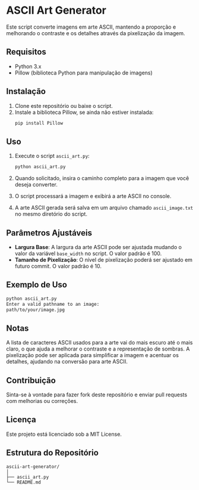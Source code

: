 # ASCII Art Generator

Este script converte imagens em arte ASCII, mantendo a proporção e melhorando o contraste e os detalhes através da pixelização da imagem.

## Requisitos

- Python 3.x
- Pillow (biblioteca Python para manipulação de imagens)

## Instalação

1. Clone este repositório ou baixe o script.
2. Instale a biblioteca Pillow, se ainda não estiver instalada:
    ```sh
    pip install Pillow
    ```

## Uso

1. Execute o script `ascii_art.py`:
    ```sh
    python ascii_art.py
    ```

2. Quando solicitado, insira o caminho completo para a imagem que você deseja converter.

3. O script processará a imagem e exibirá a arte ASCII no console.

4. A arte ASCII gerada será salva em um arquivo chamado `ascii_image.txt` no mesmo diretório do script.

## Parâmetros Ajustáveis

- **Largura Base**: A largura da arte ASCII pode ser ajustada mudando o valor da variável `base_width` no script. O valor padrão é 100.
- **Tamanho de Pixelização**: O nível de pixelização poderá ser ajustado em futuro commit. O valor padrão é 10.

## Exemplo de Uso

```sh
python ascii_art.py
Enter a valid pathname to an image:
path/to/your/image.jpg
```
## Notas
A lista de caracteres ASCII usados para a arte vai do mais escuro até o mais claro, o que ajuda a melhorar o contraste e a representação de sombras.
A pixelização pode ser aplicada para simplificar a imagem e acentuar os detalhes, ajudando na conversão para arte ASCII.
## Contribuição
Sinta-se à vontade para fazer fork deste repositório e enviar pull requests com melhorias ou correções.
## Licença
Este projeto está licenciado sob a MIT License.
## Estrutura do Repositório
```shell
ascii-art-generator/
│
├── ascii_art.py
└── README.md
```
